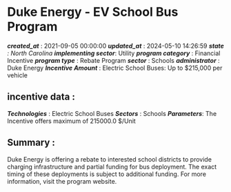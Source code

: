 # Duke Energy - EV School Bus Program 
 ***created_at*** : 2021-09-05 00:00:00 
 ***updated_at*** : 2024-05-10 14:26:59 
 ***state** : North Carolina 
 **implementing sector***: Utility 
 ***program category*** : Financial Incentive 
 ***program type*** : Rebate Program 
 ***sector*** : Schools 
 ***administrator*** : Duke Energy 
 ***Incentive Amount*** : Electric School Buses: Up to $215,000 per vehicle

 
 ## incentive data : 
 ***Technologies*** : Electric School Buses 
 ***Sectors*** : Schools 
 ***Parameters***: The Incentive offers maximum of 215000.0 $/Unit 
 
 ## Summary : 
 Duke Energy is offering a rebate to interested school districts to provide
charging infrastructure and partial funding for bus deployment. The exact
timing of these deployments is subject to additional funding. For more
information, visit the program website.

 
 